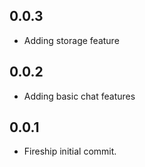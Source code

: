 ## 0.0.3

* Adding storage feature

## 0.0.2

* Adding basic chat features


## 0.0.1

* Fireship initial commit.


